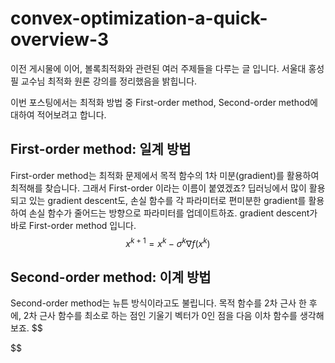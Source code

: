 # convex-optimization-a-quick-overview-3
이전 게시물에 이어, 볼록최적화와 관련된 여러 주제들을 다루는 글 입니다. 서울대 홍성필 교수님 최적화 원론 강의를 정리했음을 밝힙니다.

이번 포스팅에서는 최적화 방법 중 First-order method, Second-order method에 대하여 적어보려고 합니다.
## First-order method: 일계 방법
First-order method는 최적화 문제에서 목적 함수의 1차 미분(gradient)를 활용하여 최적해를 찾습니다. 그래서 First-order 이라는 이름이 붙였겠죠? 딥러닝에서 많이 활용되고 있는 gradient descent도, 손실 함수를 각 파라미터로 편미분한 gradient를 활용하여 손실 함수가 줄어드는 방향으로 파라미터를 업데이트하죠.  gradient descent가 바로 First-order method 입니다.
$$
x^{k+1}=x^{k}-\sigma^{k}{\nabla f(x^k)}
$$
## Second-order method: 이계 방법
Second-order method는 뉴튼 방식이라고도 불립니다. 목적 함수를 2차 근사 한 후에, 2차 근사 함수를 최소로 하는 점인 기울기 벡터가 0인 점을 
다음 이차 함수를 생각해보죠.
$$

$$

<!--stackedit_data:
eyJoaXN0b3J5IjpbMjA3Njc1MDkzNywtNjg4MjUxMjk2LDk3MT
M5MzAxOCwzMTEyNTk4MzMsMjAxMzYwNjkwMyw5NzM3Njk3MDZd
fQ==
-->